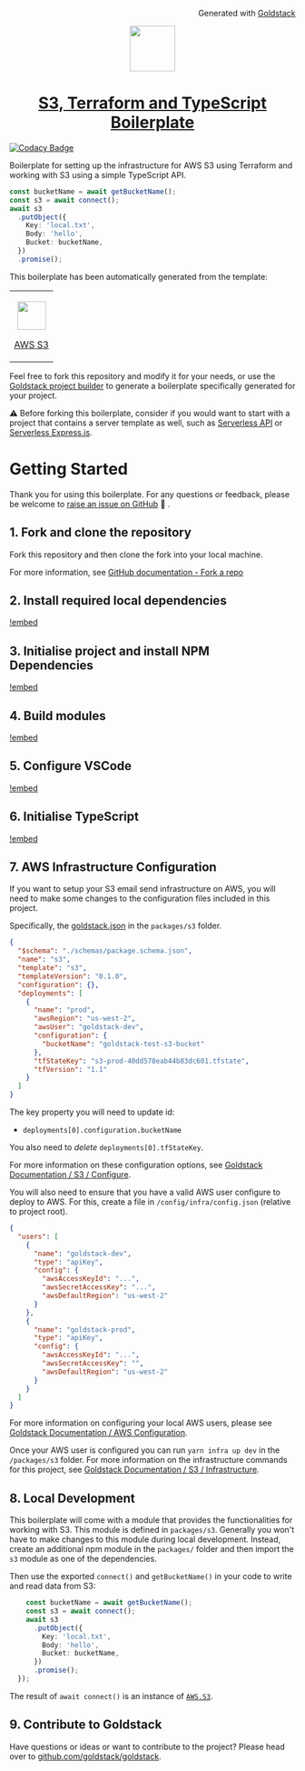 <p align="right"><img src="https://cdn.goldstack.party/img/202203/goldstack_icon.png" height="12"> Generated with <a href="https://goldstack.party">Goldstack</a></p>

<p align="center">
  <a href="https://goldstack.party/templates/s3">
    <img src="https://cdn.goldstack.party/img/202204/s3.svg" height="80">
    <h1 align="center">S3, Terraform and TypeScript Boilerplate</h1>
  </a>
</p>

[![Codacy Badge](https://app.codacy.com/project/badge/Grade/9167b94cfaa248858c06734916682a36)](https://www.codacy.com/gh/goldstack/s3-terraform-typescript-boilerplate/dashboard?utm_source=github.com&utm_medium=referral&utm_content=goldstack/s3-terraform-typescript-boilerplate&utm_campaign=Badge_Grade)

Boilerplate for setting up the infrastructure for AWS S3 using Terraform and working with S3 using a simple TypeScript API.

```typescript
const bucketName = await getBucketName();
const s3 = await connect();
await s3
  .putObject({
    Key: 'local.txt',
    Body: 'hello',
    Bucket: bucketName,
  })
  .promise();
```

This boilerplate has been automatically generated from the template:

<table>
  <tbody>
    <tr>
      <td>
        <p align="center"><a href="https://goldstack.party/templates/s3"><img width="50" src="https://cdn.goldstack.party/img/202204/s3.svg"></a></p>
        <p><a href="https://goldstack.party/templates/s3">AWS S3</a></p>
      </td>
    </tr>
  </tbody>
</table>

Feel free to fork this repository and modify it for your needs, or use the [Goldstack project builder](https://goldstack.party/build) to generate a boilerplate specifically generated for your project.

⚠️ Before forking this boilerplate, consider if you would want to start with a project that contains a server template as well, such as [Serverless API](https://goldstack.party/templates/serverless-api) or [Serverless Express.js](https://goldstack.party/templates/express-lambda).

# Getting Started

Thank you for using this boilerplate. For any questions or feedback, please be welcome to [raise an issue on GitHub](https://github.com/goldstack/goldstack/issues) 🤗 .

## 1. Fork and clone the repository

Fork this repository and then clone the fork into your local machine.

For more information, see [GitHub documentation - Fork a repo](https://docs.github.com/en/get-started/quickstart/fork-a-repo)

## 2. Install required local dependencies

[!embed](./../../../../../../workspaces/docs/docs/shared/getting-started/dependencies.md)

## 3. Initialise project and install NPM Dependencies

[!embed](./../../../../../../workspaces/docs/docs/shared/getting-started/install.md)

## 4. Build modules

[!embed](./../../../../../../workspaces/docs/docs/shared/getting-started/build.md)

## 5. Configure VSCode

[!embed](./../../../../../../workspaces/docs/docs/shared/getting-started/vscode.md)

## 6. Initialise TypeScript

[!embed](./../../../../../../workspaces/docs/docs/shared/getting-started/typescript.md)

## 7. AWS Infrastructure Configuration

If you want to setup your S3 email send infrastructure on AWS, you will need to make some changes to the configuration files included in this project.

Specifically, the [goldstack.json]() in the `packages/s3` folder.

```json
{
  "$schema": "./schemas/package.schema.json",
  "name": "s3",
  "template": "s3",
  "templateVersion": "0.1.0",
  "configuration": {},
  "deployments": [
    {
      "name": "prod",
      "awsRegion": "us-west-2",
      "awsUser": "goldstack-dev",
      "configuration": {
        "bucketName": "goldstack-test-s3-bucket"
      },
      "tfStateKey": "s3-prod-40dd578eab44b83dc601.tfstate",
      "tfVersion": "1.1"
    }
  ]
}
```

The key property you will need to update id:

- `deployments[0].configuration.bucketName`

You also need to _delete_ `deployments[0].tfStateKey`.

For more information on these configuration options, see [Goldstack Documentation / S3 / Configure](https://docs.goldstack.party/docs/templates/s3#configure).

You will also need to ensure that you have a valid AWS user configure to deploy to AWS. For this, create a file in `/config/infra/config.json` (relative to project root).

```json
{
  "users": [
    {
      "name": "goldstack-dev",
      "type": "apiKey",
      "config": {
        "awsAccessKeyId": "...",
        "awsSecretAccessKey": "...",
        "awsDefaultRegion": "us-west-2"
      }
    },
    {
      "name": "goldstack-prod",
      "type": "apiKey",
      "config": {
        "awsAccessKeyId": "...",
        "awsSecretAccessKey": "",
        "awsDefaultRegion": "us-west-2"
      }
    }
  ]
}
```

For more information on configuring your local AWS users, please see [Goldstack Documentation / AWS Configuration](https://docs.goldstack.party/docs/goldstack/configuration#aws-configuration).

Once your AWS user is configured you can run `yarn infra up dev` in the `/packages/s3` folder. For more information on the infrastructure commands for this project, see [Goldstack Documentation / S3 / Infrastructure](https://docs.goldstack.party/docs/templates/s3#infrastructure).

## 8. Local Development

This boilerplate will come with a module that provides the functionalities for working with S3. This module is defined in `packages/s3`. Generally you won't have to make changes to this module during local development. Instead, create an additional npm module in the `packages/` folder and then import the `s3` module as one of the dependencies.

Then use the exported `connect()` and `getBucketName()` in your code to write and read data from S3:

```typescript
    const bucketName = await getBucketName();
    const s3 = await connect();
    await s3
      .putObject({
        Key: 'local.txt',
        Body: 'hello',
        Bucket: bucketName,
      })
      .promise();
  });
```

The result of `await connect()` is an instance of [`AWS.S3`](https://docs.aws.amazon.com/AWSJavaScriptSDK/latest/AWS/S3.html).

## 9. Contribute to Goldstack

Have questions or ideas or want to contribute to the project? Please head over to [github.com/goldstack/goldstack](https://github.com/goldstack/goldstack).
